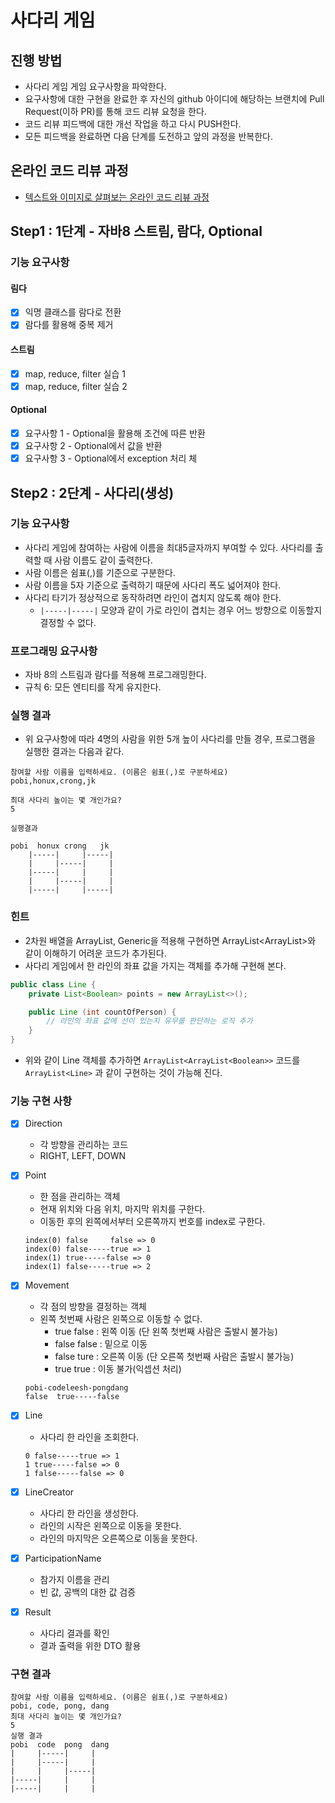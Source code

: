 # 사다리 게임
## 진행 방법
* 사다리 게임 게임 요구사항을 파악한다.
* 요구사항에 대한 구현을 완료한 후 자신의 github 아이디에 해당하는 브랜치에 Pull Request(이하 PR)를 통해 코드 리뷰 요청을 한다.
* 코드 리뷰 피드백에 대한 개선 작업을 하고 다시 PUSH한다.
* 모든 피드백을 완료하면 다음 단계를 도전하고 앞의 과정을 반복한다.

## 온라인 코드 리뷰 과정
* [텍스트와 이미지로 살펴보는 온라인 코드 리뷰 과정](https://github.com/nextstep-step/nextstep-docs/tree/master/codereview)

## Step1 : 1단계 - 자바8 스트림, 람다, Optional

### 기능 요구사항

#### 림다

- [X] 익명 클래스를 람다로 전환
- [X] 람다를 활용해 중복 제거

#### 스트림

- [X] map, reduce, filter 실습 1
- [X] map, reduce, filter 실습 2

#### Optional

- [X] 요구사항 1 - Optional을 활용해 조건에 따른 반환
- [X] 요구사항 2 - Optional에서 값을 반환
- [X] 요구사항 3 - Optional에서 exception 처리
체
## Step2 : 2단계 - 사다리(생성)

### 기능 요구사항

- 사다리 게임에 참여하는 사람에 이름을 최대5글자까지 부여할 수 있다. 사다리를 출력할 때 사람 이름도 같이 출력한다.
- 사람 이름은 쉼표(,)를 기준으로 구분한다.
- 사람 이름을 5자 기준으로 출력하기 때문에 사다리 폭도 넓어져야 한다.
- 사다리 타기가 정상적으로 동작하려면 라인이 겹치지 않도록 해야 한다.
  - `|-----|-----|` 모양과 같이 가로 라인이 겹치는 경우 어느 방향으로 이동할지 결정할 수 없다.

### 프로그래밍 요구사항

- 자바 8의 스트림과 람다를 적용해 프로그래밍한다.
- 규칙 6: 모든 엔티티를 작게 유지한다.

### 실행 결과

- 위 요구사항에 따라 4명의 사람을 위한 5개 높이 사다리를 만들 경우, 프로그램을 실행한 결과는 다음과 같다.

```text
참여할 사람 이름을 입력하세요. (이름은 쉼표(,)로 구분하세요)
pobi,honux,crong,jk

최대 사다리 높이는 몇 개인가요?
5

실행결과

pobi  honux crong   jk
    |-----|     |-----|
    |     |-----|     |
    |-----|     |     |
    |     |-----|     |
    |-----|     |-----|
```

### 힌트

- 2차원 배열을 ArrayList, Generic을 적용해 구현하면 ArrayList<ArrayList<Boolean>>와 같이 이해하기 어려운 코드가 추가된다.
- 사다리 게임에서 한 라인의 좌표 값을 가지는 객체를 추가해 구현해 본다.

```java
public class Line {
    private List<Boolean> points = new ArrayList<>();

    public Line (int countOfPerson) {
        // 라인의 좌표 값에 선이 있는지 유무를 판단하는 로직 추가
    }
}
```
- 위와 같이 Line 객체를 추가하면 `ArrayList<ArrayList<Boolean>>` 코드를 `ArrayList<Line>` 과 같이 구현하는 것이 가능해 진다.

### 기능 구현 사항

- [X] Direction
  - 각 방향을 관리하는 코드
  - RIGHT, LEFT, DOWN

- [X] Point
  - 한 점을 관리하는 객체
  - 현재 위치와 다음 위치, 마지막 위치를 구한다.
  - 이동한 후의 왼쪽에서부터 오른쪽까지 번호를 index로 구한다.

  ```text
  index(0) false     false => 0
  index(0) false-----true => 1
  index(1) true-----false => 0
  index(1) false-----true => 2
  ```

- [X] Movement
  - 각 점의 방향을 결정하는 객체
  - 왼쪽 첫번째 사람은 왼쪽으로 이동할 수 없다.
    - true false   : 왼쪽 이동 (단 왼쪽 첫번째 사람은 출발시 불가능)
    - false false  : 밑으로 이동
    - false ture   : 오른쪽 이동 (단 오른쪽 첫번째 사람은 출발시 불가능)
    - true true    : 이동 불가(익셉션 처리)

  ```text
  pobi-codeleesh-pongdang
  false  true-----false
  ```

- [X] Line 
  - 사다리 한 라인을 조회한다.

  ```text
  0 false-----true => 1
  1 true-----false => 0
  1 false-----false => 0
  ```

- [X] LineCreator
  - 사다리 한 라인을 생성한다.
  - 라인의 시작은 왼쪽으로 이동을 못한다.
  - 라인의 마지막은 오른쪽으로 이동을 못한다.

- [X] ParticipationName
  - 참가지 이름을 관리
  - 빈 값, 공백의 대한 값 검증

- [X] Result
  - 사다리 결과를 확인
  - 결과 출력을 위한 DTO 활용

### 구현 결과

```text
참여할 사람 이름을 입력하세요. (이름은 쉼표(,)로 구분하세요)
pobi, code, pong, dang
최대 사다리 높이는 몇 개인가요?
5
실행 결과
pobi  code  pong  dang 
|     |-----|     |
|     |-----|     |
|     |     |-----|
|-----|     |     |
|-----|     |     |
```